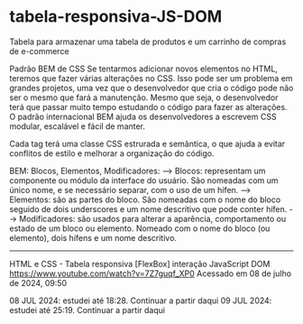 # tabela-responsiva-JS-DOM

Tabela para armazenar uma tabela de produtos e um carrinho de compras de e-commerce

Padrão BEM de CSS
Se tentarmos adicionar novos elementos no HTML, teremos que fazer várias alterações no CSS. 
Isso pode ser um problema em grandes projetos, uma vez que o desenvolvedor que cria o código pode não ser o mesmo que fará a manutenção. Mesmo que seja, o desenvolvedor terá que passar muito tempo estudando o código para fazer as alterações.
O padrão internacional BEM ajuda os desenvolvedores a escrevem CSS modular, escalável e fácil de manter.

Cada tag terá uma classe CSS estrurada e semântica, o que ajuda a evitar conflitos de estilo e melhorar a organização do código.

BEM: Blocos, Elementos, Modificadores:
--> Blocos: representam um componente ou módulo da interface do usuário. São nomeadas com um único nome, e se necessário separar, com o uso de um hífen.
--> Elementos: são as partes do bloco. São nomeadas com o nome do bloco seguido de dois underscores e um nome descritivo que pode conter hífen.
--> Modificadores: são usados para alterar a aparência, comportamento ou estado de um bloco ou elemento. Nomeado com o nome do bloco (ou elemento), dois hífens e um nome descritivo.

--------------------------------------------------

HTML e CSS - Tabela responsiva [FlexBox] interação JavaScript DOM
https://www.youtube.com/watch?v=7Z7guqf_XP0
Acessado em 08 de julho de 2024, 09:50

08 JUL 2024: estudei até 18:28. Continuar a partir daqui
09 JUL 2024: estudei até 25:19. Continuar a partir daqui